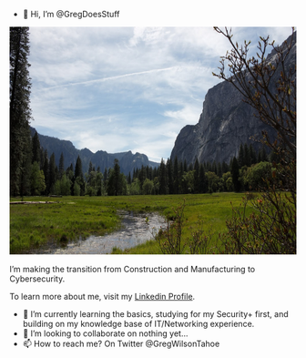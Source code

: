 - 👋 Hi, I’m @GregDoesStuff

<p align="center">
  <img src="IMG_5641.CR2.jpg" height="400px" width="600px" alttext="Yosemite Valley :)">
</p>
<p>
I’m making the transition from Construction and Manufacturing to Cybersecurity.
<p>To learn more about me, visit my <a href="https://www.linkedin.com/in/gregdoesstuff/">Linkedin Profile</a>.
</p>

- 🌱 I’m currently learning the basics, studying for my Security+ first, and building on my knowledge base of IT/Networking experience.
- 💞️ I’m looking to collaborate on nothing yet...
- 📫 How to reach me? On Twitter @GregWilsonTahoe

<!---
GregDoesStuff/GregDoesStuff is a ✨ special ✨ repository because its `README.md` (this file) appears on your GitHub profile.
You can click the Preview link to take a look at your changes.
--->
